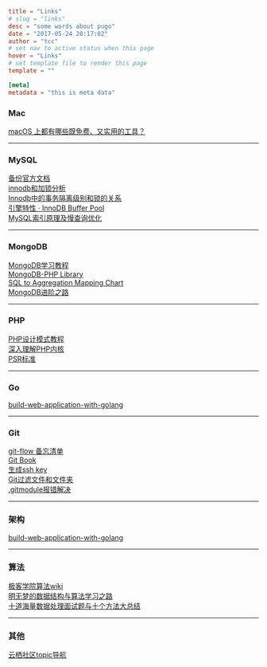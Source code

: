 ```toml
title = "Links"
# slug = "links"
desc = "some words about pugo"
date = "2017-05-24 20:17:02"
author = "tcc"
# set nav to active status when this page
hover = "Links"
# set template file to render this page
template = ""

[meta]
metadata = "this is meta data"
```
### Mac
[macOS 上都有哪些既免费、又实用的工具？](https://sspai.com/post/41477)<br>


-----------

### MySQL
[备份官方文档](https://dev.mysql.com/doc/refman/5.7/en/mysqldump.html)<br>
[innodb和加锁分析](https://liuzhengyang.github.io/2016/09/25/mysqlinnodb/)<br>
[Innodb中的事务隔离级别和锁的关系](https://tech.meituan.com/innodb-lock.html)<br>
[引擎特性 · InnoDB Buffer Pool](https://juejin.im/entry/59f7e995518825569538f149?utm_source=gold_browser_extension)<br>
[MySQL索引原理及慢查询优化](https://tech.meituan.com/mysql-index.html)<br>

-----------


### MongoDB
[MongoDB学习教程](https://www.gitbook.com/book/piaosanlang/mongodb/details)<br>
[MongoDB-PHP Library](https://docs.mongodb.com/php-library/master/)<br>
[SQL to Aggregation Mapping Chart](https://docs.mongodb.com/manual/reference/sql-aggregation-comparison/)<br>
[MongoDB进阶之路](https://yq.aliyun.com/topic/114)<br>



------------


### PHP
[PHP设计模式教程](http://www.awaimai.com/patterns)<br>
[深入理解PHP内核](http://www.php-internals.com/book/)<br>
[PSR标准](https://psr.phphub.org/)<br>



------------

### Go
[build-web-application-with-golang](https://github.com/astaxie/build-web-application-with-golang)<br>




------------

### Git
[git-flow 备忘清单](http://danielkummer.github.io/git-flow-cheatsheet/index.zh_CN.html)<br>
[Git Book](https://git-scm.com/book/zh/v2)<br>
[生成ssh key](https://help.github.com/articles/generating-a-new-ssh-key-and-adding-it-to-the-ssh-agent/)<br>
[Git过滤文件和文件夹](http://www.cnblogs.com/wugang/archive/2013/05/23/3094748.html)<br>
[.gitmodule报错解决](https://stackoverflow.com/questions/4185365/no-submodule-mapping-found-in-gitmodule-for-a-path-thats-not-a-submodule)<br>




------------

### 架构
[build-web-application-with-golang](https://github.com/astaxie/build-web-application-with-golang)<br>




------------

### 算法
[极客学院算法wiki](http://wiki.jikexueyuan.com/list/sort/)<br>
[明无梦的数据结构与算法学习之路](http://www.dreamxu.com/books/dsa/)<br>
[十道海量数据处理面试题与十个方法大总结](http://blog.csdn.net/v_JULY_v/article/details/6279498)<br>




------------

### 其他
[云栖社区topic导航](https://yq.aliyun.com/topic)<br>

